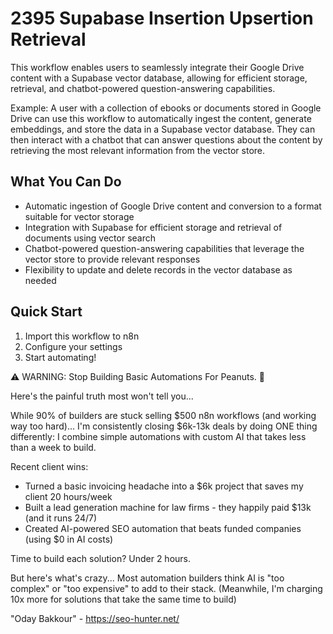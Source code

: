 # 2395 Supabase Insertion Upsertion Retrieval

This workflow enables users to seamlessly integrate their Google Drive content with a Supabase vector database, allowing for efficient storage, retrieval, and chatbot-powered question-answering capabilities.

Example: A user with a collection of ebooks or documents stored in Google Drive can use this workflow to automatically ingest the content, generate embeddings, and store the data in a Supabase vector database. They can then interact with a chatbot that can answer questions about the content by retrieving the most relevant information from the vector store.

## What You Can Do
- Automatic ingestion of Google Drive content and conversion to a format suitable for vector storage
- Integration with Supabase for efficient storage and retrieval of documents using vector search
- Chatbot-powered question-answering capabilities that leverage the vector store to provide relevant responses
- Flexibility to update and delete records in the vector database as needed

## Quick Start
1. Import this workflow to n8n
2. Configure your settings
3. Start automating!

⚠️ WARNING: Stop Building Basic Automations For Peanuts. 🚫

Here's the painful truth most won't tell you...

While 90% of builders are stuck selling $500 n8n workflows (and working way too hard)...
I'm consistently closing $6k-13k deals by doing ONE thing differently:
I combine simple automations with custom AI that takes less than a week to build.

Recent client wins:
* Turned a basic invoicing headache into a $6k project that saves my client 20 hours/week
* Built a lead generation machine for law firms - they happily paid $13k (and it runs 24/7)
* Created AI-powered SEO automation that beats funded companies (using $0 in AI costs)

Time to build each solution? Under 2 hours.

But here's what's crazy...
Most automation builders think AI is "too complex" or "too expensive" to add to their stack.
(Meanwhile, I'm charging 10x more for solutions that take the same time to build)

"Oday Bakkour" - https://seo-hunter.net/
